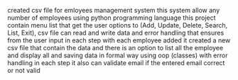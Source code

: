 created csv file for emloyees management system 
this system allow any number of employees 
using python programming language
this project contain menu list that get the user options to (Add, Update, Delete, Search, List, Exit), csv file can read and write data and error handling that ensures from the user input in each step
with each employee added it created a new csv file that contain the data and there is an option to list all the employee and display all
and saving data in formal way
using oop (classes)
with error handling in each step it also can validate email if the entered email correct or not valid
